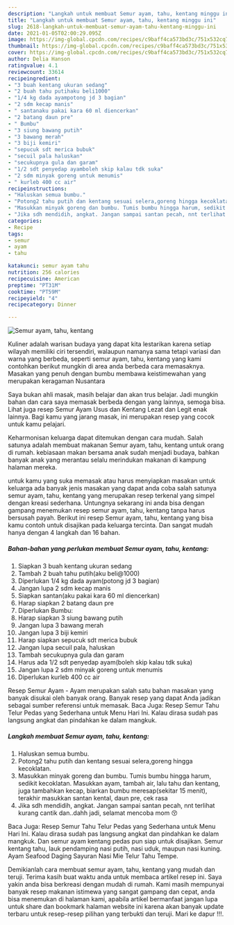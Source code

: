 ```yaml
---
description: "Langkah untuk membuat Semur ayam, tahu, kentang minggu ini"
title: "Langkah untuk membuat Semur ayam, tahu, kentang minggu ini"
slug: 2618-langkah-untuk-membuat-semur-ayam-tahu-kentang-minggu-ini
date: 2021-01-05T02:00:29.095Z
image: https://img-global.cpcdn.com/recipes/c9baff4ca573bd3c/751x532cq70/semur-ayam-tahu-kentang-foto-resep-utama.jpg
thumbnail: https://img-global.cpcdn.com/recipes/c9baff4ca573bd3c/751x532cq70/semur-ayam-tahu-kentang-foto-resep-utama.jpg
cover: https://img-global.cpcdn.com/recipes/c9baff4ca573bd3c/751x532cq70/semur-ayam-tahu-kentang-foto-resep-utama.jpg
author: Delia Hanson
ratingvalue: 4.1
reviewcount: 33614
recipeingredient:
- "3 buah kentang ukuran sedang"
- "2 buah tahu putihaku beli1000"
- "1/4 kg dada ayampotong jd 3 bagian"
- "2 sdm kecap manis"
- " santanaku pakai kara 60 ml diencerkan"
- "2 batang daun pre"
- " Bumbu"
- "3 siung bawang putih"
- "3 bawang merah"
- "3 biji kemiri"
- "sepucuk sdt merica bubuk"
- "secuil pala haluskan"
- "secukupnya gula dan garam"
- "1/2 sdt penyedap ayamboleh skip kalau tdk suka"
- "2 sdm minyak goreng untuk menumis"
- " kurleb 400 cc air"
recipeinstructions:
- "Haluskan semua bumbu."
- "Potong2 tahu putih dan kentang sesuai selera,goreng hingga kecoklatan."
- "Masukkan minyak goreng dan bumbu. Tumis bumbu hingga harum, sedikit kecoklatan. Masukkan ayam, tambah air, lalu tahu dan kentang, juga tambahkan kecap, biarkan bumbu meresap(sekitar 15 menit), terakhir masukkan santan kental, daun pre, cek rasa"
- "Jika sdh mendidih, angkat. Jangan sampai santan pecah, nnt terlihat kurang cantik dan..dahh jadi, selamat mencoba mom 😚"
categories:
- Recipe
tags:
- semur
- ayam
- tahu

katakunci: semur ayam tahu 
nutrition: 256 calories
recipecuisine: American
preptime: "PT31M"
cooktime: "PT59M"
recipeyield: "4"
recipecategory: Dinner

---
```



![Semur ayam, tahu, kentang](https://img-global.cpcdn.com/recipes/c9baff4ca573bd3c/751x532cq70/semur-ayam-tahu-kentang-foto-resep-utama.jpg)

Kuliner adalah warisan budaya yang dapat kita lestarikan karena setiap wilayah memiliki ciri tersendiri, walaupun namanya sama tetapi variasi dan warna yang berbeda, seperti semur ayam, tahu, kentang yang kami contohkan berikut mungkin di area anda berbeda cara memasaknya. Masakan yang penuh dengan bumbu membawa keistimewahan yang merupakan keragaman Nusantara

Saya bukan ahli masak, masih belajar dan akan trus belajar. Jadi mungkin bahan dan cara saya memasak berbeda dengan yang lainnya, semoga bisa. Lihat juga resep Semur Ayam Usus dan Kentang Lezat dan Legit enak lainnya. Bagi kamu yang jarang masak, ini merupakan resep yang cocok untuk kamu pelajari.

Keharmonisan keluarga dapat ditemukan dengan cara mudah. Salah satunya adalah membuat makanan Semur ayam, tahu, kentang untuk orang di rumah. kebiasaan makan bersama anak sudah menjadi budaya, bahkan banyak anak yang merantau selalu merindukan makanan di kampung halaman mereka.

untuk kamu yang suka memasak atau harus menyiapkan masakan untuk keluarga ada banyak jenis masakan yang dapat anda coba salah satunya semur ayam, tahu, kentang yang merupakan resep terkenal yang simpel dengan kreasi sederhana. Untungnya sekarang ini anda bisa dengan gampang menemukan resep semur ayam, tahu, kentang tanpa harus bersusah payah.
Berikut ini resep Semur ayam, tahu, kentang yang bisa kamu contoh untuk disajikan pada keluarga tercinta. Dan sangat mudah hanya dengan 4 langkah dan 16 bahan.


<!--inarticleads1-->

##### Bahan-bahan yang perlukan membuat Semur ayam, tahu, kentang:

1. Siapkan 3 buah kentang ukuran sedang
1. Tambah 2 buah tahu putih(aku beli@1000)
1. Diperlukan 1/4 kg dada ayam(potong jd 3 bagian)
1. Jangan lupa 2 sdm kecap manis
1. Siapkan  santan(aku pakai kara 60 ml diencerkan)
1. Harap siapkan 2 batang daun pre
1. Diperlukan  Bumbu:
1. Harap siapkan 3 siung bawang putih
1. Jangan lupa 3 bawang merah
1. Jangan lupa 3 biji kemiri
1. Harap siapkan sepucuk sdt merica bubuk
1. Jangan lupa secuil pala, haluskan
1. Tambah secukupnya gula dan garam
1. Harus ada 1/2 sdt penyedap ayam(boleh skip kalau tdk suka)
1. Jangan lupa 2 sdm minyak goreng untuk menumis
1. Diperlukan  kurleb 400 cc air


Resep Semur Ayam - Ayam merupakan salah satu bahan masakan yang banyak disukai oleh banyak orang. Banyak resep yang dapat Anda jadikan sebagai sumber referensi untuk memasak. Baca Juga: Resep Semur Tahu Telur Pedas yang Sederhana untuk Menu Hari Ini. Kalau dirasa sudah pas langsung angkat dan pindahkan ke dalam mangkuk. 

<!--inarticleads2-->

##### Langkah membuat  Semur ayam, tahu, kentang:

1. Haluskan semua bumbu.
1. Potong2 tahu putih dan kentang sesuai selera,goreng hingga kecoklatan.
1. Masukkan minyak goreng dan bumbu. Tumis bumbu hingga harum, sedikit kecoklatan. Masukkan ayam, tambah air, lalu tahu dan kentang, juga tambahkan kecap, biarkan bumbu meresap(sekitar 15 menit), terakhir masukkan santan kental, daun pre, cek rasa
1. Jika sdh mendidih, angkat. Jangan sampai santan pecah, nnt terlihat kurang cantik dan..dahh jadi, selamat mencoba mom 😚


Baca Juga: Resep Semur Tahu Telur Pedas yang Sederhana untuk Menu Hari Ini. Kalau dirasa sudah pas langsung angkat dan pindahkan ke dalam mangkuk. Dan semur ayam kentang pedas pun siap untuk disajikan. Semur kentang tahu, lauk pendamping nasi putih, nasi uduk, maupun nasi kuning. Ayam Seafood Daging Sayuran Nasi Mie Telur Tahu Tempe. 

Demikianlah cara membuat semur ayam, tahu, kentang yang mudah dan teruji. Terima kasih buat waktu anda untuk membaca artikel resep ini. Saya yakin anda bisa berkreasi dengan mudah di rumah. Kami masih mempunyai banyak resep makanan istimewa yang sangat gampang dan cepat, anda bisa menemukan di halaman kami, apabila artikel bermanfaat jangan lupa untuk share dan bookmark halaman website ini karena akan banyak update terbaru untuk resep-resep pilihan yang terbukti dan teruji. Mari ke dapur !!!. 
